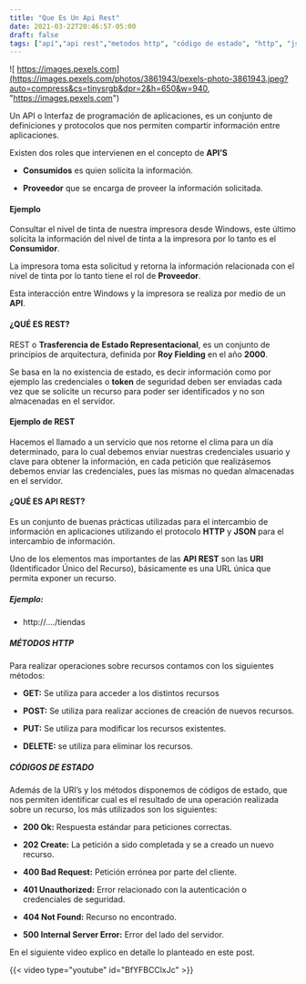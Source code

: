 ```yaml
---
title: "Que Es Un Api Rest"
date: 2021-03-22T20:46:57-05:00
draft: false
tags: ["api","api rest","metodos http", "código de estado", "http", "json"]
---
```


![ https://images.pexels.com](https://images.pexels.com/photos/3861943/pexels-photo-3861943.jpeg?auto=compress&cs=tinysrgb&dpr=2&h=650&w=940, "https://images.pexels.com")

Un API o Interfaz de programación de aplicaciones, es un conjunto de definiciones y protocolos que nos permiten compartir información entre aplicaciones.  

Existen dos roles que intervienen en el concepto de **API’S**

* **Consumidos** es quien solicita la información.

* **Proveedor** que se encarga de proveer la información solicitada.

#### Ejemplo

 Consultar el nivel de tinta de nuestra impresora desde Windows, este último solicita la información del nivel de tinta a la impresora por lo tanto es el **Consumidor**.

 La impresora toma esta solicitud y retorna la información relacionada con el nivel de tinta por lo tanto tiene el rol de **Proveedor**.

 Esta interacción entre Windows y la impresora se realiza por medio de un **API**.


#### ¿QUÉ ES REST?
REST o **Trasferencia de Estado Representacional**, es un conjunto de principios de arquitectura, definida por **Roy Fielding** en el año **2000**. 

Se basa en la no existencia de estado, es decir información como por ejemplo las credenciales o **token** de seguridad deben ser enviadas cada vez que se solicite un recurso para poder ser identificados y no son almacenadas en el servidor.

#### Ejemplo de REST
Hacemos el llamado a un servicio que nos retorne el clima para un día determinado, para lo cual debemos enviar nuestras credenciales usuario y clave para obtener la información, en cada petición que realizásemos debemos enviar las credenciales, pues las mismas no quedan almacenadas en el servidor.


#### ¿QUÉ ES API REST? 
Es un conjunto de buenas prácticas utilizadas para el intercambio de información en aplicaciones utilizando el protocolo **HTTP** y **JSON** para el intercambio de información. 

Uno de los elementos mas importantes de las **API REST** son las **URI** (Identificador Único del Recurso), básicamente es una URL única que permita exponer un recurso. 

##### Ejemplo:
* http://..../tiendas

##### MÉTODOS HTTP
Para realizar operaciones sobre recursos contamos con los siguientes métodos:

 * **GET:** Se utiliza para acceder a los distintos recursos
 
 * **POST:** Se utiliza para realizar acciones de creación de nuevos recursos.

 * **PUT:** Se utiliza para modificar los recursos existentes.

 * **DELETE:** se utiliza para eliminar los recursos.

##### CÓDIGOS DE ESTADO

Además de la URI’s y los métodos disponemos de códigos de estado, que nos permiten identificar cual es el resultado de una operación realizada sobre un recurso, los más utilizados son los siguientes: 

* **200 Ok:** Respuesta estándar para peticiones correctas.

* **202 Create:** La petición a sido completada y se a creado un nuevo recurso.

* **400 Bad Request:** Petición errónea por parte del cliente.

* **401 Unauthorized:** Error relacionado con la autenticación o credenciales de seguridad.

* **404 Not Found:** Recurso no encontrado.

* **500 Internal Server Error:** Error del lado del servidor.


En el siguiente video explico en detalle lo planteado en este post.

{{< video type="youtube" id="BfYFBCClxJc" >}}
